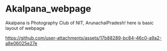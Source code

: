 # Akalpana_webpage

Akalpana is Photography Club of NIT, ArunachalPradesh!
here is basic layout of webpage




https://github.com/user-attachments/assets/17b88289-bc84-46c0-a9a2-a8e06025e27e

